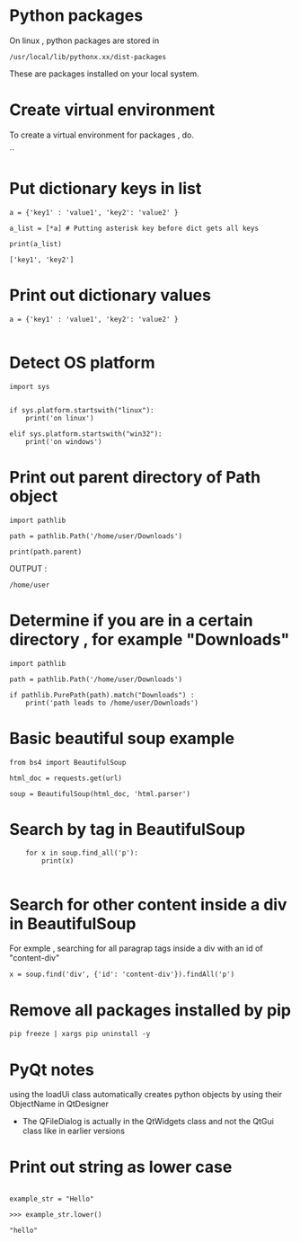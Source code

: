 
# Python packages 

On linux , python packages are stored in 

`/usr/local/lib/pythonx.xx/dist-packages`


These are packages installed on your local system.

# Create virtual environment

To create a virtual environment for packages , do. 

``

# Put dictionary keys in list 

```
a = {'key1' : 'value1', 'key2': 'value2' }  

a_list = [*a] # Putting asterisk key before dict gets all keys

print(a_list)

['key1', 'key2']

```

# Print out dictionary values 

```
a = {'key1' : 'value1', 'key2': 'value2' }  


```

# Detect OS platform 

```
import sys


if sys.platform.startswith("linux"):
    print('on linux')

elif sys.platform.startswith("win32"):
    print('on windows')

```

# Print out parent directory of Path object


```
import pathlib

path = pathlib.Path('/home/user/Downloads')

print(path.parent)

```

OUTPUT : 

`/home/user`


# Determine if you are in a certain directory , for example "Downloads"

```
import pathlib 

path = pathlib.Path('/home/user/Downloads')

if pathlib.PurePath(path).match("Downloads") : 
    print('path leads to /home/user/Downloads')

```

# Basic beautiful soup example 

```
from bs4 import BeautifulSoup

html_doc = requests.get(url)

soup = BeautifulSoup(html_doc, 'html.parser')

```

# Search by tag in BeautifulSoup 

```
    for x in soup.find_all('p'):
        print(x)
    
```

# Search for other content inside a div in BeautifulSoup

For exmple , searching for all paragrap tags inside a div with an id of "content-div"

`x = soup.find('div', {'id': 'content-div'}).findAll('p')`


# Remove all packages installed by pip 

`pip freeze | xargs pip uninstall -y`



# PyQt notes

using the loadUi class automatically creates python objects by using their ObjectName in QtDesigner


- The QFileDialog is actually in the QtWidgets class and not the QtGui class like in earlier versions  



# Print out string as lower case 

```

example_str = "Hello"

>>> example_str.lower() 

"hello"


```
